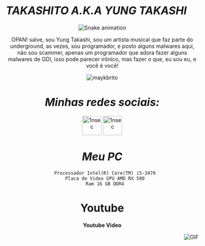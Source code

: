 #                                                                    *TAKASHITO A.K.A YUNG TAKASHI*



<div align="center">
  
  ![Snake animation](https://github.com/danielbped/danielbped/blob/output/github-contribution-grid-snake.svg)
  
</div>

<div align="center">


<p align="center">OPAN! salve, sou Yung Takashi, sou um artista musical que faz parte do underground, as vezes, sou programador, e posto alguns malwares aqui, não sou scammer, apenas um programador que adora fazer alguns malwares de GDI, isso pode parecer irônico, mas fazer o que, eu sou eu, e você é você!
</p>


<p align="center"> <img src="https://komarev.com/ghpvc/?username=1nsec&color=blueviolet" alt="maykbrito" /> </p>


#                                                                    *Minhas redes sociais:*

<p align="center">
<a href="[https://twitter.com/1nsecore](https://x.com/yungtakash_)" target="blank"><img align="center" src="https://www.gifservice.fr/img/gif-vignette-small/08fbc16f6a87f07f35676122a339b6c0/51748-multi-media-computer-software-internet-twitter.gif" alt="1nsec" height="50" width="50" /></a>
<a href="https://www.instagram.com/yungtakashi_" target="blank"><img align="center" src="https://media0.giphy.com/media/QWpK88H1g9PtmtQly1/giphy.gif" alt="1nsec" height="50" width="50" /></a>
</p>


#                                                                    *Meu PC*

      Processador Intel(R) Core(TM) i5-3470
      Placa de Video GPU AMD RX 580
      Ram 16 GB DDR4


#                                                                    **Youtube**


**Youtube Video**


<a href="https://www.youtube.com/channel/UCtYKjmmDHf4Cjp1v-os5eTg" target="blank"><img align="right" alt="GIF" src="https://www.gifservice.fr/en/gif/multi-media-manga-fullmetal-alchemist-g17022-p371049-flarge.gif" /></a>
<p align="center">
